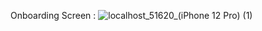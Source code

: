 Onboarding Screen :
![localhost_51620_(iPhone 12 Pro) (1)](https://github.com/bhilbis/flutter-peripheral/assets/127598317/3776119b-c0f5-45e4-9f05-32ac8d113827)
